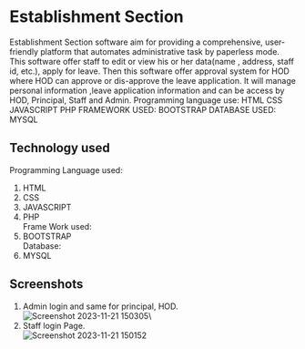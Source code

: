 
# Establishment Section

Establishment Section software aim for providing a comprehensive, user-friendly platform that automates administrative task by paperless mode. This software offer staff to edit or view his or her data(name , address, staff id, etc.), apply for leave. Then this software offer approval system for HOD where HOD can approve or dis-approve the leave application. It will manage personal information ,leave application information and can be access by HOD, Principal, Staff and Admin.
Programming language use:
  HTML
  CSS
  JAVASCRIPT
  PHP
FRAMEWORK USED:
  BOOTSTRAP
DATABASE USED:
  MYSQL
## Technology used

Programming Language used: 
1) HTML
2) CSS
3) JAVASCRIPT
4) PHP
\
Frame Work used:
1) BOOTSTRAP
\
Database:
1) MYSQL
## Screenshots
1. Admin login and same for principal, HOD.\
![Screenshot 2023-11-21 150305](https://github.com/aadityakolhapure/establishment_section/assets/122794685/1e8600a8-dcdb-47a5-a4a8-2db3c10dc548)\
2. Staff login Page.\
![Screenshot 2023-11-21 150152](https://github.com/aadityakolhapure/establishment_section/assets/122794685/8eb2e903-7ec4-4d53-b64b-588f379c97b2)




